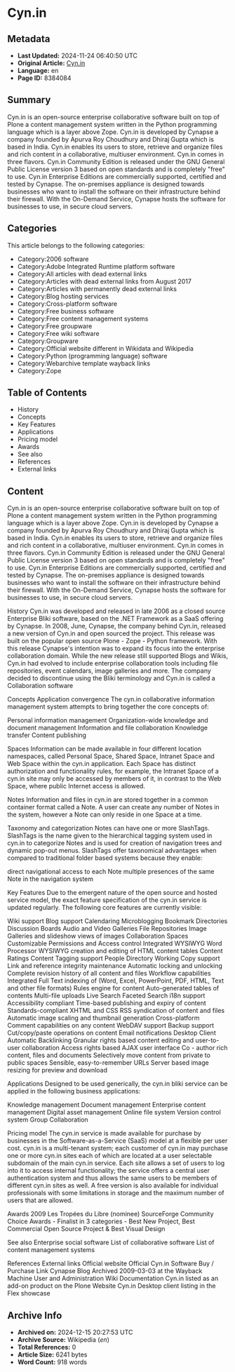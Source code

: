 # Cyn.in

## Metadata
- **Last Updated:** 2024-11-24 06:40:50 UTC
- **Original Article:** [Cyn.in](https://en.wikipedia.org/wiki/Cyn.in)
- **Language:** en
- **Page ID:** 8384084

## Summary
Cyn.in is an open-source enterprise collaborative software built on top of Plone a content management system written in the Python programming language which is a layer above Zope. Cyn.in is developed by Cynapse a company founded by Apurva Roy Choudhury and Dhiraj Gupta which is based in India. Cyn.in enables its users to store, retrieve and organize files and rich content in a collaborative, multiuser environment.
Cyn.in comes in three flavors. Cyn.in Community Edition is released under the GNU General Public License version 3 based on open standards and is completely "free" to use. Cyn.in Enterprise Editions are commercially supported, certified and tested by Cynapse. The on-premises appliance is designed towards businesses who want to install the software on their infrastructure behind their firewall. With the On-Demand Service, Cynapse hosts the software for businesses to use, in secure cloud servers.

## Categories
This article belongs to the following categories:

- Category:2006 software
- Category:Adobe Integrated Runtime platform software
- Category:All articles with dead external links
- Category:Articles with dead external links from August 2017
- Category:Articles with permanently dead external links
- Category:Blog hosting services
- Category:Cross-platform software
- Category:Free business software
- Category:Free content management systems
- Category:Free groupware
- Category:Free wiki software
- Category:Groupware
- Category:Official website different in Wikidata and Wikipedia
- Category:Python (programming language) software
- Category:Webarchive template wayback links
- Category:Zope

## Table of Contents

- History
- Concepts
- Key Features
- Applications
- Pricing model
- Awards
- See also
- References
- External links

## Content

Cyn.in is an open-source enterprise collaborative software built on top of Plone a content management system written in the Python programming language which is a layer above Zope. Cyn.in is developed by Cynapse a company founded by Apurva Roy Choudhury and Dhiraj Gupta which is based in India. Cyn.in enables its users to store, retrieve and organize files and rich content in a collaborative, multiuser environment.
Cyn.in comes in three flavors. Cyn.in Community Edition is released under the GNU General Public License version 3 based on open standards and is completely "free" to use. Cyn.in Enterprise Editions are commercially supported, certified and tested by Cynapse. The on-premises appliance is designed towards businesses who want to install the software on their infrastructure behind their firewall. With the On-Demand Service, Cynapse hosts the software for businesses to use, in secure cloud servers.

History
Cyn.in was developed and released in late 2006 as a closed source Enterprise Bliki software, based on the .NET Framework as a SaaS offering by Cynapse. In 2008, June, Cynapse, the company behind Cyn.in, released a new version of Cyn.in and open sourced the project. This release was built on the popular open source Plone - Zope - Python framework. With this release Cynapse's intention was to expand its focus into the enterprise collaboration domain. While the new release still supported Blogs and Wikis, Cyn.in had evolved to include enterprise collaboration tools including file repositories, event calendars, image galleries and more. The company decided to discontinue using the Bliki terminology and Cyn.in is called a Collaboration software

Concepts
Application convergence
The cyn.in collaborative information management system attempts to bring together the core concepts of:

Personal information management
Organization-wide knowledge and document management
Information and file collaboration
Knowledge transfer
Content publishing

Spaces
Information can be made available in four different location namespaces, called Personal Space, Shared Space, Intranet Space and Web Space within the cyn.in application. Each Space has distinct authorization and functionality rules, for example, the Intranet Space of a cyn.in site may only be accessed by members of it, in contrast to the Web Space, where public Internet access is allowed.

Notes
Information and files in cyn.in are stored together in a common container format called a Note. A user can create any number of Notes in the system, however a Note can only reside in one Space at a time.

Taxonomy and categorization
Notes can have one or more SlashTags. SlashTags is the name given to the hierarchical tagging system used in cyn.in to categorize Notes and is used for creation of navigation trees and dynamic pop-out menus. SlashTags offer taxonomical advantages when compared to traditional folder based systems because they enable:

direct navigational access to each Note
multiple presences of the same Note in the navigation system

Key Features
Due to the emergent nature of the open source and hosted service model, the exact feature specification of the cyn.in service is updated regularly. The following core features are currently visible:

Wiki support
Blog support
Calendaring
Microblogging
Bookmark Directories
Discussion Boards
Audio and Video Galleries
File Repositories
Image Galleries and slideshow views of images
Collaboration Spaces
Customizable Permissions and Access control
Integrated WYSIWYG Word Processor
WYSIWYG creation and editing of HTML content tables
Content Ratings
Content Tagging support
People Directory
Working Copy support
Link and reference integrity maintenance
Automatic locking and unlocking
Complete revision history of all content and files
Workflow capabilities
Integrated Full Text indexing of (Word, Excel, PowerPoint, PDF, HTML, Text and other file formats)
Rules engine for content
Auto-generated tables of contents
Multi-file uploads
Live Search
Faceted Search
i18n support
Accessibility compliant
Time-based publishing and expiry of content
Standards-compliant XHTML and CSS
RSS syndication of content and files
Automatic image scaling and thumbnail generation
Cross-platform
Comment capabilities on any content
WebDAV support
Backup support
Cut/copy/paste operations on content
Email notifications
Desktop Client 
Automatic Backlinking
Granular rights based content editing and user-to-user collaboration
Access rights based AJAX user interface
Co - author rich content, files and documents
Selectively move content from private to public spaces
Sensible, easy-to-remember URLs
Server based image resizing for preview and download

Applications
Designed to be used generically, the cyn.in bliki service can be applied in the following business applications:

Knowledge management
Document management
Enterprise content management
Digital asset management
Online file system
Version control system
Group Collaboration

Pricing model
The cyn.in service is made available for purchase by businesses in the Software-as-a-Service (SaaS) model at a flexible per user cost. cyn.in is a multi-tenant system; each customer of cyn.in may purchase one or more cyn.in sites each of which are located at a user selectable subdomain of the main cyn.in service. Each site allows a set of users to log into it to access internal functionality; the service offers a central user authentication system and thus allows the same users to be members of different cyn.in sites as well.
A free version is also available for individual professionals with some limitations in storage and the maximum number of users that are allowed.

Awards
2009
Les Tropées du Libre (nominee)
SourceForge Community Choice Awards - Finalist in 3 categories  - Best New Project, Best Commercial Open Source Project & Best Visual Design

See also
Enterprise social software
List of collaborative software
List of content management systems

References
External links
Official website
Official Cyn.in Software Buy / Purchase Link
Cynapse Blog Archived 2009-03-03 at the Wayback Machine
User and Administration Wiki Documentation
Cyn.in listed as an add-on product on the Plone Website
Cyn.in Desktop client listing in the Flex showcase

## Archive Info
- **Archived on:** 2024-12-15 20:27:53 UTC
- **Archive Source:** Wikipedia (_en_)
- **Total References:** 0
- **Article Size:** 6241 bytes
- **Word Count:** 918 words
